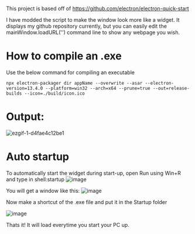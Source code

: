 This project is based off of https://github.com/electron/electron-quick-start

I have modded the script to make the window look more like a widget. 
It displays my github repository currently, but you can easily edit the mainWindow.loadURL('') command line to show any webpage you wish.

# How to compile an .exe

Use the below command for compiling an executable
```
npx electron-packager dir appName --overwrite --asar --electron-version=13.4.0 --platform=win32 --arch=x64 --prune=true --out=release-builds --icon=./build/icon.ico
```

# Output:

![ezgif-1-d4fae4c12be1](https://user-images.githubusercontent.com/49431830/141337328-d6fa80fb-6c1e-4dba-9a20-ce37e3fd4be4.gif)

# Auto startup
To automatically start the widget during start-up, open Run using Win+R and type in shell:startup
![image](https://user-images.githubusercontent.com/49431830/141337477-769c4b87-2887-41e4-a955-401d7ae44daf.png)

You will get a window like this:
![image](https://user-images.githubusercontent.com/49431830/141337724-f01f7095-421b-4ef0-9582-83dfac7a3668.png)

Now make a shortcut of the .exe file and put it in the Startup folder

![image](https://user-images.githubusercontent.com/49431830/141337687-2fa03b76-cf6d-4113-a248-2e6eae202dde.png)

Thats it! It will load everytime you start your PC up.
